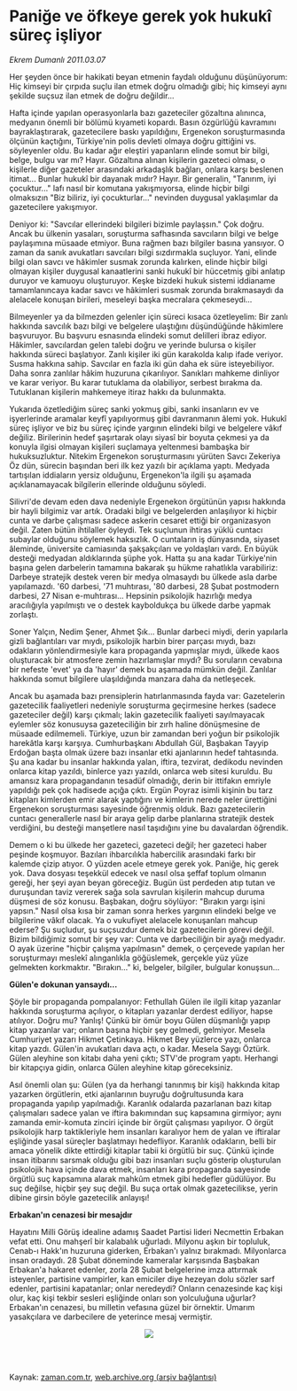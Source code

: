 # Paniğe ve öfkeye gerek yok hukukî süreç işliyor

*Ekrem Dumanlı 2011.03.07*

<td class="columnist-detail">
<p>Her şeyden önce bir hakikati beyan etmenin faydalı olduğunu düşünüyorum: Hiç kimseyi bir çırpıda suçlu ilan etmek doğru olmadığı gibi; hiç kimseyi aynı şekilde suçsuz ilan etmek de doğru değildir...</p>
<p>
<div id="haberMetinDiv">
<p>Hafta içinde yapılan operasyonlarla bazı gazeteciler gözaltına alınınca, medyanın önemli bir bölümü kıyameti kopardı. Basın özgürlüğü kavramını bayraklaştırarak, gazetecilere baskı yapıldığını, Ergenekon soruşturmasında ölçünün kaçtığını, Türkiye'nin polis devleti olmaya doğru gittiğini vs. söyleyenler oldu. Bu kadar ağır eleştiri yapanların elinde somut bir bilgi, belge, bulgu var mı? Hayır. Gözaltına alınan kişilerin gazeteci olması, o kişilerle diğer gazeteler arasındaki arkadaşlık bağları, onlara karşı beslenen itimat... Bunlar hukukî bir dayanak mıdır? Hayır. Bir generalin, "Tanırım, iyi çocuktur..." lafı nasıl bir komutana yakışmıyorsa, elinde hiçbir bilgi olmaksızın "Biz biliriz, iyi çocukturlar..." nevinden duygusal yaklaşımlar da gazetecilere yakışmıyor.
<p>Deniyor ki: "Savcılar ellerindeki bilgileri bizimle paylaşsın." Çok doğru. Ancak bu ülkenin yasaları, soruşturma safhasında savcıların bilgi ve belge paylaşımına müsaade etmiyor. Buna rağmen bazı bilgiler basına yansıyor. O zaman da sanık avukatları savcıları bilgi sızdırmakla suçluyor. Yani, elinde bilgi olan savcı ve hâkimler susmak zorunda kalırken, elinde hiçbir bilgi olmayan kişiler duygusal kanaatlerini sanki hukukî bir hüccetmiş gibi anlatıp duruyor ve kamuoyu oluşturuyor. Keşke bizdeki hukuk sistemi iddianame tamamlanıncaya kadar savcı ve hâkimleri susmak zorunda bırakmasaydı da alelacele konuşan birileri, meseleyi başka mecralara çekmeseydi...
<p>Bilmeyenler ya da bilmezden gelenler için süreci kısaca özetleyelim: Bir zanlı hakkında savcılık bazı bilgi ve belgelere ulaştığını düşündüğünde hâkimlere başvuruyor. Bu başvuru esnasında elindeki somut delilleri ibraz ediyor. Hâkimler, savcılardan gelen talebi doğru ve yerinde bulursa o kişiler hakkında süreci başlatıyor. Zanlı kişiler iki gün karakolda kalıp ifade veriyor. Susma hakkına sahip. Savcılar en fazla iki gün daha ek süre isteyebiliyor. Daha sonra zanlılar hâkim huzuruna çıkarılıyor. Sanıkları mahkeme dinliyor ve karar veriyor. Bu karar tutuklama da olabiliyor, serbest bırakma da. Tutuklanan kişilerin mahkemeye itiraz hakkı da bulunmakta.
<p>Yukarıda özetlediğim süreç sanki yokmuş gibi, sanki insanların ev ve işyerlerinde aramalar keyfî yapılıyormuş gibi davranmanın âlemi yok. Hukukî süreç işliyor ve biz bu süreç içinde yargının elindeki bilgi ve belgelere vâkıf değiliz. Birilerinin hedef şaşırtarak olayı siyasî bir boyuta çekmesi ya da konuyla ilgisi olmayan kişileri suçlamaya yeltenmesi bambaşka bir hukuksuzluktur. Nitekim Ergenekon soruşturmasını yürüten Savcı Zekeriya Öz dün, sürecin başından beri ilk kez yazılı bir açıklama yaptı. Medyada tartışılan iddiaların yersiz olduğunu, Ergenekon'la ilgili şu aşamada açıklanamayacak bilgilerin ellerinde olduğunu söyledi. 
<p>Silivri'de devam eden dava nedeniyle Ergenekon örgütünün yapısı hakkında bir hayli bilgimiz var artık. Oradaki bilgi ve belgelerden anlaşılıyor ki hiçbir cunta ve darbe çalışması sadece askerin cesaret ettiği bir organizasyon değil. Zaten bütün ihtilaller öyleydi. Tek suçlunun ihtiras yüklü cuntacı subaylar olduğunu söylemek haksızlık. O cuntaların iş dünyasında, siyaset âleminde, üniversite camiasında şakşakçıları ve yoldaşları vardı. En büyük desteği medyadan aldıklarında şüphe yok. Hatta şu ana kadar Türkiye'nin başına gelen darbelerin tamamına bakarak şu hükme rahatlıkla varabiliriz: Darbeye stratejik destek veren bir medya olmasaydı bu ülkede asla darbe yapılamazdı. '60 darbesi, '71 muhtırası, '80 darbesi, 28 Şubat postmodern darbesi, 27 Nisan e-muhtırası... Hepsinin psikolojik hazırlığı medya aracılığıyla yapılmıştı ve o destek kayboldukça bu ülkede darbe yapmak zorlaştı.
<p>Soner Yalçın, Nedim Şener, Ahmet Şık... Bunlar darbeci miydi, derin yapılarla gizli bağlantıları var mıydı, psikolojik harbin birer parçası mıydı, bazı odakların yönlendirmesiyle kara propaganda yapmışlar mıydı, ülkede kaos oluşturacak bir atmosfere zemin hazırlamışlar mıydı? Bu soruların cevabına bir nefeste 'evet' ya da 'hayır' demek bu aşamada mümkün değil. Zanlılar hakkında somut bilgilere ulaşıldığında manzara daha da netleşecek.
<p>Ancak bu aşamada bazı prensiplerin hatırlanmasında fayda var: Gazetelerin gazetecilik faaliyetleri nedeniyle soruşturma geçirmesine herkes (sadece gazeteciler değil) karşı çıkmalı; lakin gazetecilik faaliyeti sayılmayacak eylemler söz konusuysa gazeteciliğin bir zırh haline dönüşmesine de müsaade edilmemeli. Türkiye, uzun bir zamandan beri yoğun bir psikolojik harekâtla karşı karşıya. Cumhurbaşkanı Abdullah Gül, Başbakan Tayyip Erdoğan başta olmak üzere bazı insanlar etki ajanlarının hedef tahtasında. Şu ana kadar bu insanlar hakkında yalan, iftira, tezvirat, dedikodu nevinden onlarca kitap yazıldı, binlerce yazı yazıldı, onlarca web sitesi kuruldu. Bu amansız kara propagandanın tesadüf olmadığı, derin bir ittifakın emriyle yapıldığı pek çok hadisede açığa çıktı. Ergün Poyraz isimli kişinin bu tarz kitapları kimlerden emir alarak yaptığını ve kimlerin nerede neler ürettiğini Ergenekon soruşturması sayesinde öğrenmiş olduk. Bazı gazetecilerin cuntacı generallerle nasıl bir araya gelip darbe planlarına stratejik destek verdiğini, bu desteği manşetlere nasıl taşıdığını yine bu davalardan öğrendik.
<p>Demem o ki bu ülkede her gazeteci, gazeteci değil; her gazeteci haber peşinde koşmuyor. Bazıları ihbarcılıkla habercilik arasındaki farkı bir kalemde çizip atıyor. O yüzden acele etmeye gerek yok. Paniğe, hiç gerek yok. Dava dosyası teşekkül edecek ve nasıl olsa şeffaf toplum olmanın gereği, her şeyi ayan beyan göreceğiz. Bugün üst perdeden atıp tutan ve duruşundan taviz vererek sağa sola savrulan kişilerin mahcup duruma düşmesi de söz konusu. Başbakan, doğru söylüyor: "Bırakın yargı işini yapsın." Nasıl olsa kısa bir zaman sonra herkes yargının elindeki belge ve bilgilerine vâkıf olacak. Ya o vukufiyet alelacele konuşanları mahcup ederse? Şu suçludur, şu suçsuzdur demek biz gazetecilerin görevi değil. Bizim bildiğimiz somut bir şey var: Cunta ve darbeciliğin bir ayağı medyadır. O ayak üzerine "hiçbir çalışma yapılmasın" demek, o çerçevede yapılan her soruşturmayı meslekî alınganlıkla göğüslemek, gerçekle yüz yüze gelmekten korkmaktır. "Bırakın..." ki, belgeler, bilgiler, bulgular konuşsun... 
<p>
<p><b>Gülen'e dokunan yansaydı...</b>
<p>Şöyle bir propaganda pompalanıyor: Fethullah Gülen ile ilgili kitap yazanlar hakkında soruşturma açılıyor, o kitapları yazanlar derdest ediliyor, hapse atılıyor. Doğru mu? Yanlış! Çünkü bir ömür boyu Gülen düşmanlığı yapıp kitap yazanlar var; onların başına hiçbir şey gelmedi, gelmiyor. Mesela Cumhuriyet yazarı Hikmet Çetinkaya. Hikmet Bey yüzlerce yazı, onlarca kitap yazdı. Gülen'in avukatları dava açtı, o kadar. Mesela Saygı Öztürk. Gülen aleyhine son kitabı daha yeni çıktı; STV'de program yaptı. Herhangi bir kitapçıya gidin, onlarca Gülen aleyhine kitap göreceksiniz. 
<p>Asıl önemli olan şu: Gülen (ya da herhangi tanınmış bir kişi) hakkında kitap yazarken örgütlerin, etki ajanlarının buyruğu doğrultusunda kara propaganda yapılıp yapılmadığı. Karanlık odalarda pazarlanan bazı kitap çalışmaları sadece yalan ve iftira bakımından suç kapsamına girmiyor; aynı zamanda emir-komuta zinciri içinde bir örgüt çalışması yapılıyor. O örgüt psikolojik harp taktikleriyle hem insanları karalıyor hem de yalan ve iftiralar eşliğinde yasal süreçler başlatmayı hedefliyor. Karanlık odakların, belli bir amaca yönelik dikte ettirdiği kitaplar tabii ki örgütlü bir suç. Çünkü içinde insan itibarını sarsmak olduğu gibi bazı insanları suçlu gösterip oluşturulan psikolojik hava içinde dava etmek, insanları kara propaganda sayesinde örgütlü suç kapsamına alarak mahkûm etmek gibi hedefler güdülüyor. Bu suç değilse, hiçbir şey suç değil. Bu suça ortak olmak gazetecilikse, yerin dibine girsin böyle gazetecilik anlayışı! 
<p>
<p><b>Erbakan'ın cenazesi bir mesajdır</b>
<p>Hayatını Milli Görüş idealine adamış Saadet Partisi lideri Necmettin Erbakan vefat etti. Onu mahşerî bir kalabalık uğurladı. Milyonu aşkın bir topluluk, Cenab-ı Hakk'ın huzuruna giderken, Erbakan'ı yalnız bırakmadı. Milyonlarca insan oradaydı. 28 Şubat döneminde kameralar karşısında Başbakan Erbakan'a hakaret edenler, zorla 28 Şubat belgelerine imza attırmak isteyenler, partisine vampirler, kan emiciler diye hezeyan dolu sözler sarf edenler, partisini kapatanlar; onlar neredeydi? Onların cenazesinde kaç kişi olur, kaç kişi tekbir sesleri eşliğinde onları son yolculuğuna uğurlar? Erbakan'ın cenazesi, bu milletin vefasına güzel bir örnektir. Umarım yasakçılara ve darbecilere de yeterince mesaj vermiştir.
<p>
<p>
<p><p align="center"><img border="0" src="http://web.archive.org/web/20110307223517im_/http://medya.zaman.com.tr/2011/03/07/tiraj.jpg"/>
</p></p></p></p></p></p></p></p></p></p></p></p></p></p></p></p></p></p></p></div>
</p>


<p><br>
		 </br></p></td>

Kaynak: [zaman.com.tr](http://zaman.com.tr/yazar.do?yazino=1103440), [web.archive.org (arşiv bağlantısı)](http://web.archive.org/web/20110307223517/http://zaman.com.tr:80/yazar.do?yazino=1103440)
